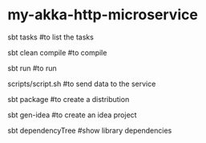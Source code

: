 # my-akka-http-microservice

sbt tasks #to list the tasks

sbt clean compile #to compile

sbt run #to run

scripts/script.sh #to send data to the service

sbt package #to create a distribution

sbt gen-idea #to create an idea project

sbt dependencyTree #show library dependencies

